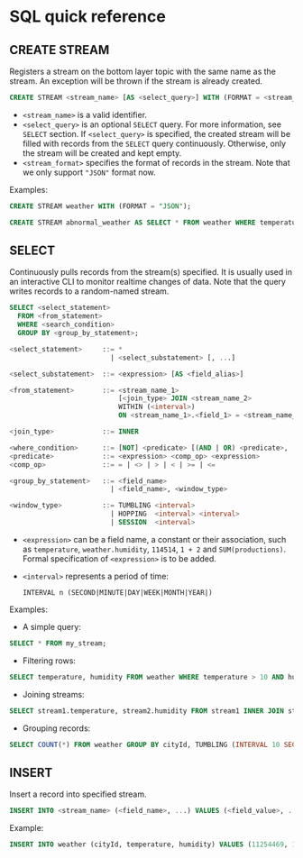 SQL quick reference
===================

## CREATE STREAM

Registers a stream on the bottom layer topic with the same name as the stream. An exception will be thrown if the stream is already created.

```sql
CREATE STREAM <stream_name> [AS <select_query>] WITH (FORMAT = <stream_format>);
```

- `<stream_name>` is a valid identifier.
- `<select_query>` is an optional `SELECT` query. For more information, see `SELECT` section. If `<select_query>` is specified, the created stream will be filled with records from the `SELECT` query continuously. Otherwise, only the stream will be created and kept empty.
- `<stream_format>` specifies the format of records in the stream. Note that we only support `"JSON"` format now.

Examples:

```sql
CREATE STREAM weather WITH (FORMAT = "JSON");

CREATE STREAM abnormal_weather AS SELECT * FROM weather WHERE temperature > 30 AND humidity > 80 WITH (FORMAT = "JSON");
```


## SELECT

Continuously pulls records from the stream(s) specified. It is usually used in an interactive CLI to monitor realtime changes of data. Note that the query writes records to a random-named stream.

```sql
SELECT <select_statement>
  FROM <from_statement>
  WHERE <search_condition>
  GROUP BY <group_by_statement>;

<select_statement>     ::= *
                         | <select_substatement> [, ...]

<select_substatement>  ::= <expression> [AS <field_alias>]

<from_statement>       ::= <stream_name_1>
                           [<join_type> JOIN <stream_name_2>
                           WITHIN (<interval>)
                           ON <stream_name_1>.<field_1> = <stream_name_2>.<field_2>]

<join_type>            ::= INNER

<where_condition>      ::= [NOT] <predicate> [(AND | OR) <predicate>, ...]
<predicate>            ::= <expression> <comp_op> <expression>
<comp_op>              ::= = | <> | > | < | >= | <=

<group_by_statement>   ::= <field_name>
                         | <field_name>, <window_type>

<window_type>          ::= TUMBLING <interval>
                         | HOPPING  <interval> <interval>
                         | SESSION  <interval>
```

- `<expression>` can be a field name, a constant or their association, such as `temperature`, `weather.humidity`, `114514`, `1 + 2` and `SUM(productions)`. Formal specification of `<expression>` is to be added.

- `<interval>` represents a period of time:

  `INTERVAL n (SECOND|MINUTE|DAY|WEEK|MONTH|YEAR|)`

Examples:

- A simple query:
```sql
SELECT * FROM my_stream;
```

- Filtering rows:
```sql
SELECT temperature, humidity FROM weather WHERE temperature > 10 AND humidity < 75;
```

- Joining streams:
```sql
SELECT stream1.temperature, stream2.humidity FROM stream1 INNER JOIN stream2 WITHIN (INTERVAL 5 SECOND) ON stream1.humidity = stream2.humidity;
```

- Grouping records:
```sql
SELECT COUNT(*) FROM weather GROUP BY cityId, TUMBLING (INTERVAL 10 SECOND);
```

## INSERT

Insert a record into specified stream.

```sql
INSERT INTO <stream_name> (<field_name>, ...) VALUES (<field_value>, ...);
```

Example:
```sql
INSERT INTO weather (cityId, temperature, humidity) VALUES (11254469, 12, 65);
```

